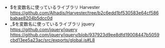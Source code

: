 - $を変数名に使っているライブラリ
  Harvester
  https://github.com/Alhadis/Harvester/tree/b2c6edd1bf530583e64cf586babae8204b5dcc0d
- \_$を変数名に使っているライブラリ
  jquery  
  https://github.com/jquery/jquery
  https://github.com/jquery/jquery/blob/937923d9ee8dfd19008447b5059cbd13ee5a23ac/src/exports/global.js#L8
